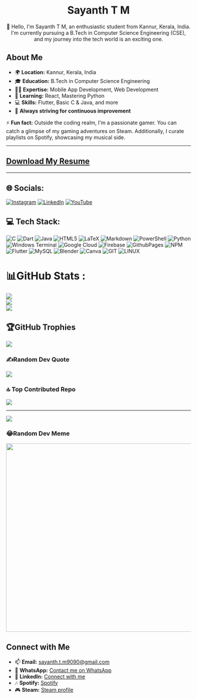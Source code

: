 <div align="center">
  <h1>Sayanth T M</h1>
  <p>👋 Hello, I'm Sayanth T M, an enthusiastic student from Kannur, Kerala, India. I'm currently pursuing a B.Tech in Computer Science Engineering (CSE), and my journey into the tech world is an exciting one.</p>
</div>

## About Me

- 🌍 **Location:** Kannur, Kerala, India
- 🎓 **Education:** B.Tech in Computer Science Engineering
- 👨‍💻 **Expertise:** Mobile App Development, Web Development
- 🌱 **Learning:** React, Mastering Python
- 💻 **Skills:** Flutter, Basic C & Java, and more
- 🚀 **Always striving for continuous improvement**

⚡ **Fun fact:** Outside the coding realm, I'm a passionate gamer. You can catch a glimpse of my gaming adventures on Steam. Additionally, I curate playlists on Spotify, showcasing my musical side.

---

## [Download My Resume](https://github.com/sayanth-t-m/resume-updated-google-placed/blob/main/myresumeupdate.pdf)

---

## 🌐 Socials:

[![Instagram](https://img.shields.io/badge/Instagram-%23E4405F.svg?logo=Instagram&logoColor=white)](https://instagram.com/sayanth_t_m_) 
[![LinkedIn](https://img.shields.io/badge/LinkedIn-%230077B5.svg?logo=linkedin&logoColor=white)](https://linkedin.com/in/sayanth-t-m) 
[![YouTube](https://img.shields.io/badge/YouTube-%23FF0000.svg?logo=YouTube&logoColor=white)](https://youtube.com/@Sayanthtm5290) 

## 💻 Tech Stack:

![C](https://img.shields.io/badge/c-%2300599C.svg?style=plastic&logo=c&logoColor=white) 
![Dart](https://img.shields.io/badge/dart-%230175C2.svg?style=plastic&logo=dart&logoColor=white) 
![Java](https://img.shields.io/badge/java-%23ED8B00.svg?style=plastic&logo=openjdk&logoColor=white) 
![HTML5](https://img.shields.io/badge/html5-%23E34F26.svg?style=plastic&logo=html5&logoColor=white) 
![LaTeX](https://img.shields.io/badge/latex-%23008080.svg?style=plastic&logo=latex&logoColor=white) 
![Markdown](https://img.shields.io/badge/markdown-%23000000.svg?style=plastic&logo=markdown&logoColor=white) 
![PowerShell](https://img.shields.io/badge/PowerShell-%235391FE.svg?style=plastic&logo=powershell&logoColor=white) 
![Python](https://img.shields.io/badge/python-3670A0?style=plastic&logo=python&logoColor=ffdd54) 
![Windows Terminal](https://img.shields.io/badge/Windows%20Terminal-%234D4D4D.svg?style=plastic&logo=windows-terminal&logoColor=white) 
![Google Cloud](https://img.shields.io/badge/GoogleCloud-%234285F4.svg?style=plastic&logo=google-cloud&logoColor=white) 
![Firebase](https://img.shields.io/badge/firebase-%23039BE5.svg?style=plastic&logo=firebase) 
![GithubPages](https://img.shields.io/badge/github%20pages-121013?style=plastic&logo=github&logoColor=white) 
![NPM](https://img.shields.io/badge/NPM-%23CB3837.svg?style=plastic&logo=npm&logoColor=white) 
![Flutter](https://img.shields.io/badge/Flutter-%2302569B.svg?style=plastic&logo=Flutter&logoColor=white) 
![MySQL](https://img.shields.io/badge/mysql-%2300000f.svg?style=plastic&logo=mysql&logoColor=white) 
![Blender](https://img.shields.io/badge/blender-%23F5792A.svg?style=plastic&logo=blender&logoColor=white) 
![Canva](https://img.shields.io/badge/Canva-%2300C4CC.svg?style=plastic&logo=Canva&logoColor=white) 
![GIT](https://img.shields.io/badge/Git-fc6d26?style=plastic&logo=git&logoColor=white) 
![LINUX](https://img.shields.io/badge/Linux-FCC624?style=plastic&logo=linux&logoColor=black)

# 📊GitHub Stats :

![](https://github-readme-stats.vercel.app/api?username=sayanth-t-m&theme=tokyonight&hide_border=false&include_all_commits=true&count_private=true)<br/>
![](https://github-readme-streak-stats.herokuapp.com/?user=sayanth-t-m&theme=tokyonight&hide_border=false)<br/>
![](https://github-readme-stats.vercel.app/api/top-langs/?username=sayanth-t-m&theme=tokyonight&hide_border=false&include_all_commits=true&count_private=true&layout=compact)

## 🏆GitHub Trophies

![](https://github-trophies.vercel.app/?username=sayanth-t-m&theme=tokyonight&no-frame=false&no-bg=false&margin-w=4)

### ✍️Random Dev Quote

![](https://quotes-github-readme.vercel.app/api?type=vetical&theme=dark)

### 🔝 Top Contributed Repo

![](https://github-contributor-stats.vercel.app/api?username=sayanth-t-m&limit=5&theme=tokyonight&combine_all_yearly_contributions=true)

---

[![](https://visitcount.itsvg.in/api?id=sayanth-t-m&icon=4&color=8)](https://visitcount.itsvg.in)

### 😂Random Dev Meme
<img src="https://random-memer.herokuapp.com/" width="512px"/>


## Connect with Me

- 📫 **Email:** [sayanth.t.m9090@gmail.com](mailto:sayanth.t.m9090@gmail.com)
- 📱 **WhatsApp:** [Contact me on WhatsApp](https://wa.me/917012902263)
- 🔗 **LinkedIn:** [Connect with me](https://www.linkedin.com/in/sayanth-t-m-889759218/)
- 🎶 **Spotify:** [Spotify](https://open.spotify.com/user/200iwi2ev4ilm139cwlqja6ns)
- 🎮 **Steam:** [Steam profile](https://steamcommunity.com/profiles/76561199091464283/)
